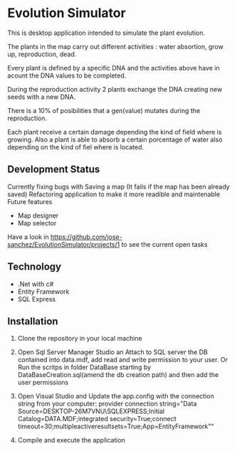 Evolution Simulator
==========
 
This is desktop application intended to simulate the plant evolution.

The plants in the map carry out different activities : water absortion, grow up, reproduction, dead.

Every plant is defined by a specific DNA and the activities above have in acount the DNA values to be completed.

During the reproduction activity 2 plants exchange the DNA creating new seeds with a new DNA.

There is a 10% of posibilities that a gen(value) mutates during the reproduction.

Each plant receive a certain damage depending the kind of field where is growing. Also a plant is able to absorb a certain porcentage
of water also depending on the kind of fiel where is located.

Development Status
--------------------

Currently fixing bugs with Saving a map (It fails if the map has been already saved)
Refactoring application to make it more readible and maintenable
Future features
- Map designer 
- Map selector

Have a look in https://github.com/jose-sanchez/EvolutionSimulator/projects/1 to see the current open tasks
 
Technology
--------------------
 
+ .Net with c#
+ Entity Framework 
+ SQL Express

Installation
--------------------
1) Clone the repository in your local machine

2) Open Sql Server Manager Studio an Attach to SQL server the DB contained into data.mdf, add read and write permission to your user. Or Run the scritps in folder DataBase starting by DataBaseCreation.sql(amend the db creation path) and then add the user permissions

3) Open Visual Studio and Update the app.config with the connection string from your computer:  provider connection string=&quot;Data Source=DESKTOP-26M7VNU\SQLEXPRESS;Initial Catalog=DATA.MDF;integrated security=True;connect timeout=30;multipleactiveresultsets=True;App=EntityFramework&quot;"

4) Compile  and execute the application








